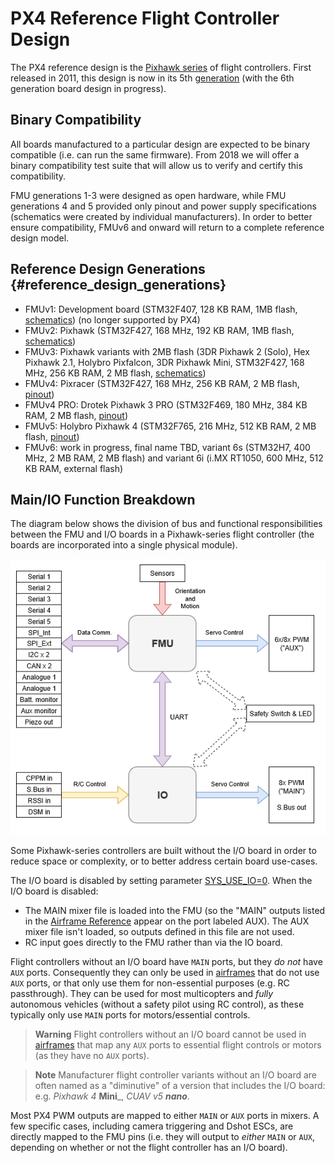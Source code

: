 # PX4 Reference Flight Controller Design

The PX4 reference design is the [Pixhawk series](https://docs.px4.io/en/flight_controller/pixhawk_series.html) of flight controllers. First released in 2011, this design is now in its 5th [generation](#reference_design_generations) (with the 6th generation board design in progress).

## Binary Compatibility

All boards manufactured to a particular design are expected to be binary compatible (i.e. can run the same firmware). From 2018 we will offer a binary compatibility test suite that will allow us to verify and certify this compatibility.

FMU generations 1-3 were designed as open hardware, while FMU generations 4 and 5 provided only pinout and power supply specifications (schematics were created by individual manufacturers). In order to better ensure compatibility, FMUv6 and onward will return to a complete reference design model.

## Reference Design Generations {#reference_design_generations}

* FMUv1: Development board \(STM32F407, 128 KB RAM, 1MB flash, [schematics](https://github.com/PX4/Hardware/tree/master/FMUv1)\) (no longer supported by PX4)
* FMUv2: Pixhawk \(STM32F427, 168 MHz, 192 KB RAM, 1MB flash, [schematics](https://github.com/PX4/Hardware/tree/master/FMUv2)\)
* FMUv3: Pixhawk variants with 2MB flash \(3DR Pixhawk 2 \(Solo\), Hex Pixhawk 2.1, Holybro Pixfalcon, 3DR Pixhawk Mini, STM32F427, 168 MHz, 256 KB RAM, 2 MB flash, [schematics](https://github.com/PX4/Hardware/tree/master/FMUv3_REV_D)\)
* FMUv4: Pixracer \(STM32F427, 168 MHz, 256 KB RAM, 2 MB flash, [pinout](https://docs.google.com/spreadsheets/d/1raRRouNsveQz8cj-EneWG6iW0dqGfRAifI91I2Sr5E0/edit#gid=1585075739)\) 
* FMUv4 PRO: Drotek Pixhawk 3 PRO \(STM32F469, 180 MHz, 384 KB RAM, 2 MB flash, [pinout](https://docs.google.com/spreadsheets/d/1raRRouNsveQz8cj-EneWG6iW0dqGfRAifI91I2Sr5E0/edit#gid=1585075739)\)
* FMUv5: Holybro Pixhawk 4 \(STM32F765, 216 MHz, 512 KB RAM, 2 MB flash, [pinout](https://docs.google.com/spreadsheets/d/1-n0__BYDedQrc_2NHqBenG1DNepAgnHpSGglke-QQwY/edit#gid=912976165)\)
* FMUv6: work in progress, final name TBD, variant 6s \(STM32H7, 400 MHz, 2 MB RAM, 2 MB flash\) and variant 6i \(i.MX RT1050, 600 MHz, 512 KB RAM, external flash\)

## Main/IO Function Breakdown

The diagram below shows the division of bus and functional responsibilities between the FMU and I/O boards in a Pixhawk-series flight controller (the boards are incorporated into a single physical module).

![PX4 Main/IO Functional Breakdown](../../assets/diagrams/px4_fmu_io_functions.png)

<!-- Draw.io version of file can be found here: https://drive.google.com/file/d/1H0nK7Ufo979BE9EBjJ_ccVx3fcsilPS3/view?usp=sharing -->

Some Pixhawk-series controllers are built without the I/O board in order to reduce space or complexity, or to better address certain board use-cases.

The I/O board is disabled by setting parameter [SYS_USE_IO=0](../advanced/parameter_reference.md#SYS_USE_IO). When the I/O board is disabled:

- The MAIN mixer file is loaded into the FMU (so the "MAIN" outputs listed in the [Airframe Reference](../airframes/airframe_reference.md) appear on the port labeled AUX). The AUX mixer file isn't loaded, so outputs defined in this file are not used.
- RC input goes directly to the FMU rather than via the IO board.

Flight controllers without an I/O board have `MAIN` ports, but they *do not* have `AUX` ports. Consequently they can only be used in [airframes](../airframes/airframe_reference.md) that do not use `AUX` ports, or that only use them for non-essential purposes (e.g. RC passthrough). They can be used for most multicopters and *fully* autonomous vehicles (without a safety pilot using RC control), as these typically only use `MAIN` ports for motors/essential controls.

> **Warning** Flight controllers without an I/O board cannot be used in [airframes](../airframes/airframe_reference.md) that map any `AUX` ports to essential flight controls or motors (as they have no `AUX` ports).

<span></span>

> **Note** Manufacturer flight controller variants without an I/O board are often named as a "diminutive" of a version that includes the I/O board: e.g. *Pixhawk 4* **Mini**_, *CUAV v5 **nano***.

Most PX4 PWM outputs are mapped to either `MAIN` or `AUX` ports in mixers. A few specific cases, including camera triggering and Dshot ESCs, are directly mapped to the FMU pins (i.e. they will output to *either* `MAIN` or `AUX`, depending on whether or not the flight controller has an I/O board).